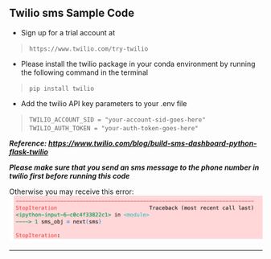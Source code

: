 ## Twilio sms Sample Code

* Sign up for a trial account at

>```https://www.twilio.com/try-twilio```

* Please install the twilio package in your conda environment by running the following command in the terminal

>``` pip install twilio ```

* Add the twilio API key parameters to your .env file

>```TWILIO_ACCOUNT_SID = "your-account-sid-goes-here"```
>```TWILIO_AUTH_TOKEN = "your-auth-token-goes-here"```

***Reference: https://www.twilio.com/blog/build-sms-dashboard-python-flask-twilio***

***Please make sure that you send an sms message to the phone number in twilio first before running this code***

Otherwise you may receive this error:
<img src="err_msg.png" style="width:800px;"/>
  *  *  *  *  *